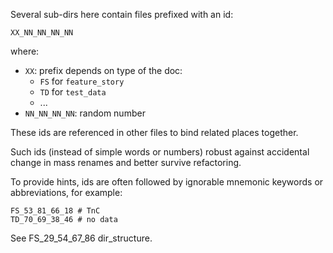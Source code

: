 
Several sub-dirs here contain files prefixed with an id:

```
XX_NN_NN_NN_NN
```
where:
*   `XX`: prefix depends on type of the doc:
    *   `FS` for `feature_story`
    *   `TD` for `test_data`
    *   ...
*   `NN_NN_NN_NN`: random number

These ids are referenced in other files to bind related places together.

Such ids (instead of simple words or numbers) robust against accidental change in mass renames
and better survive refactoring.

To provide hints, ids are often followed by ignorable mnemonic keywords or abbreviations, for example:

```
FS_53_81_66_18 # TnC
TD_70_69_38_46 # no data
```

See FS_29_54_67_86 dir_structure.
